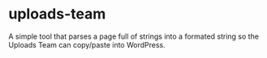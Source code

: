 # uploads-team
A simple tool that parses a page full of strings into a formated string so the Uploads Team can copy/paste into WordPress.
